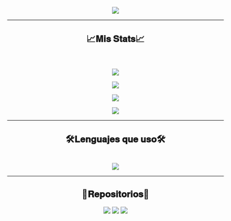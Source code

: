 <p align="center"><img src="https://readme-typing-svg.demolab.com?font=Fira+Code&pause=1000&center=true&vCenter=true&width=435&lines=Hola+soy+Iker+Erdociain;Programador+de+Front+End"></a></p>

<hr/>

<h2 align="center">📈𝐌𝐢𝐬 𝐒𝐭𝐚𝐭𝐬📈</h2>

<br/>

<p align="center">
 <img src="https://streak-stats.demolab.com?user=IkerOwO&theme=calm&border_radius=15&date_format=M%20j%5B%2C%20Y%5D"/>

<p align="center">
 <img src="https://github-readme-stats-eight-theta.vercel.app/api/top-langs/?username=IkerOwO&layout=compact&langs_count=8&theme=radical&locale=en"/>
<p align="center">
    <img src="https://github-readme-activity-graph.vercel.app/graph?username=IkerOwO&theme=modern-lilac"/>

<p align="center">
 <img src="https://github-profile-trophy.vercel.app/?username=IkerOwO&theme=discord"</a></p>

<hr/>

<h2 align="center">🛠️𝐋𝐞𝐧𝐠𝐮𝐚𝐣𝐞𝐬 𝐪𝐮𝐞 𝐮𝐬𝐨🛠️</h2>
<br/>

<div align="center">

<img src="https://skillicons.dev/icons?i=html,css,js,py,sqlite,linux,vscode,)](https://skillicons.dev)"/>
</div>
<hr/>

<h2 align="center">📖𝐑𝐞𝐩𝐨𝐬𝐢𝐭𝐨𝐫𝐢𝐨𝐬📖</h2>

<div align="center">

 <img src="https://github-readme-stats.vercel.app/api/pin/?username=IkerOwO&repo=Mi-Web"/>
 <img src="https://github-readme-stats.vercel.app/api/pin/?username=IkerOwO&repo=Mi-Blog"/>
 <img src="https://github-readme-stats.vercel.app/api/pin/?username=IkerOwO&repo=Portfolio-"/>
 </div>
